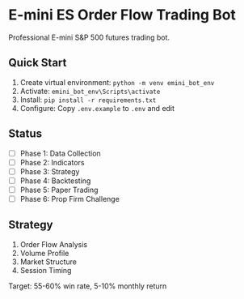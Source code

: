 ﻿# E-mini ES Order Flow Trading Bot

Professional E-mini S&P 500 futures trading bot.

## Quick Start

1. Create virtual environment: `python -m venv emini_bot_env`
2. Activate: `emini_bot_env\Scripts\activate`
3. Install: `pip install -r requirements.txt`
4. Configure: Copy `.env.example` to `.env` and edit

## Status

- [ ] Phase 1: Data Collection
- [ ] Phase 2: Indicators
- [ ] Phase 3: Strategy
- [ ] Phase 4: Backtesting
- [ ] Phase 5: Paper Trading
- [ ] Phase 6: Prop Firm Challenge

## Strategy

1. Order Flow Analysis
2. Volume Profile
3. Market Structure
4. Session Timing

Target: 55-60% win rate, 5-10% monthly return
